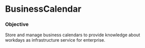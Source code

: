 # BusinessCalendar

### Objective
Store and manage business calendars to provide knowledge about workdays as infrastructure service for enterprise.
